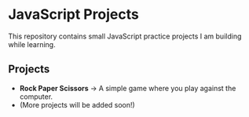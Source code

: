 # JavaScript Projects

This repository contains small JavaScript practice projects I am building while learning.

## Projects
- **Rock Paper Scissors** → A simple game where you play against the computer.
- (More projects will be added soon!)
